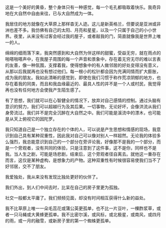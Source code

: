 
这是一个美好的黄昏，整个身体只有一种感觉，每一个毛孔都吸取着快乐。我奇异地在大自然中自由来往，已与大自然成为一体。

我居住的地方就像在大草原上那样杳无人迹。这儿是新英格兰，但要说是亚洲或非洲也差不多。我仿佛有自己的太阳、月亮和星星，以及一个只属于自己的小小世界。夜里，从来没有过客会经过我的屋子，或者敲我的门，简直就像我是世界上唯一的人。


绵绵的细雨落下来，我突然感到和大自然为伴这样的甜蜜，受益无穷，就在雨点的啪嗒啪嗒声中，在我屋子周围的每一个声音和景象中，存在着无穷无尽的难以言表的友善，像一种氛围，支撑着我，使得想象中的有人做邻居的好处变得没有意义，从那以后我就再也没有想过他们。每一根小的松针都会因为充满同情而扩大膨胀，成为我的朋友。我如此清晰的感觉到，即使在我们习惯于称作荒凉阴郁的地方，也存在着我的同类，而且和我血缘最近的、最具人性的并不是一个人或村民，我觉得再也没有任何地方会使我产生陌生感了。

有了思想，我们就可以在心智健全的情况下，放弃对自己感情的控制。通过头脑有意识的努力，我们可以超越行为及其后果。一切事物，无论好坏，会像洪流从我们身旁流过。我们并不是完全沉醉在大自然之中。我们可能是溪流中的漂木，也可能是从天上俯视它的因陀罗。

我只知道自己是一个独立存在的个体的人，可以说是产生思想和情感的现场，我意识到自己具有某种双重性，因此我对自己可以像对别人一样超然。无论我的体验多么强烈，我总能意识到自己的一个部分在旁评论我，好像那不是我的一个部分，而是一个旁观者，没有共同的体验，只是注意到了这件事，这不是你，同样也不是我。当人生之剧，可能是场悲剧，结束后，这个旁观者径自离去。就他这一重存在而言，这仅是某种虚构，是想象力的产物。这种双重性有时候很容易使我们当不了好邻居，交不了朋友。


我爱独处，我从来没有发现比独处更好的伙伴了。

我们外出，到人们中间去时，比呆在自己的房子里更为孤独。

社交一般都太平庸了。我们频频见面，却没有时间相互获得什么新的益处。

我不比草原上唯一一朵毛蕊花或蒲公英更孤单，也不比一片豆叶，一棵酢浆草，或者一只马蝇或大黄蜂更孤单。我不比密尔溪，或风标，或北极星，或南风，或四月的雨，或一月的融雪，或新房子里的第一个蜘蛛更孤单。
